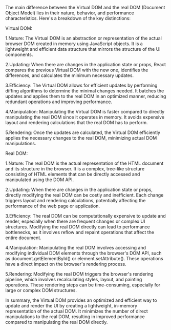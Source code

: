 The main difference between the Virtual DOM and the real DOM (Document Object Model) lies in their nature, behavior, and performance characteristics. Here's a breakdown of the key distinctions:

Virtual DOM:

1.Nature: The Virtual DOM is an abstraction or representation of the actual browser DOM created in memory using JavaScript objects. It is a lightweight and efficient data structure that mirrors the structure of the UI components.

2.Updating: When there are changes in the application state or props, React compares the previous Virtual DOM with the new one, identifies the differences, and calculates the minimum necessary updates.

3.Efficiency: The Virtual DOM allows for efficient updates by performing diffing algorithms to determine the minimal changes needed. It batches the updates and applies them to the real DOM in an optimized manner, reducing redundant operations and improving performance.

4.Manipulation: Manipulating the Virtual DOM is faster compared to directly manipulating the real DOM since it operates in memory. It avoids expensive layout and rendering calculations that the real DOM has to perform.

5.Rendering: Once the updates are calculated, the Virtual DOM efficiently applies the necessary changes to the real DOM, minimizing actual DOM manipulations.

Real DOM:

1.Nature: The real DOM is the actual representation of the HTML document and its structure in the browser. It is a complex, tree-like structure consisting of HTML elements that can be directly accessed and manipulated using the DOM API.

2.Updating: When there are changes in the application state or props, directly modifying the real DOM can be costly and inefficient. Each change triggers layout and rendering calculations, potentially affecting the performance of the web page or application.

3.Efficiency: The real DOM can be computationally expensive to update and render, especially when there are frequent changes or complex UI structures. Modifying the real DOM directly can lead to performance bottlenecks, as it involves reflow and repaint operations that affect the entire document.

4.Manipulation: Manipulating the real DOM involves accessing and modifying individual DOM elements through the browser's DOM API, such as document.getElementById() or element.setAttribute(). These operations have a direct impact on the browser's rendering process.

5.Rendering: Modifying the real DOM triggers the browser's rendering pipeline, which involves recalculating styles, layout, and painting operations. These rendering steps can be time-consuming, especially for large or complex DOM structures.

In summary, the Virtual DOM provides an optimized and efficient way to update and render the UI by creating a lightweight, in-memory representation of the actual DOM. It minimizes the number of direct manipulations to the real DOM, resulting in improved performance compared to manipulating the real DOM directly.